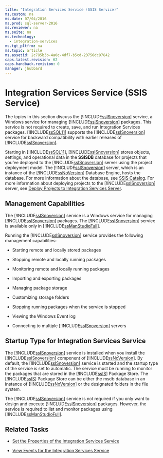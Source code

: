 ```yaml
---
title: "Integration Services Service (SSIS Service)"
ms.custom: na
ms.date: 07/04/2016
ms.prod: sql-server-2016
ms.reviewer: na
ms.suite: na
ms.technology: 
  - integration-services
ms.tgt_pltfrm: na
ms.topic: article
ms.assetid: 2c785b3b-4a0c-4df7-b5cd-23756dc87842
caps.latest.revision: 62
caps.handback.revision: 0
manager: jhubbard
---
```

# Integration Services Service (SSIS Service)
The topics in this section discuss the [!INCLUDE[ssISnoversion](../../Topics/TopicNameContainA/tokens/ssISnoversion_md.md)] service, a Windows service for managing [!INCLUDE[ssISnoversion](../../Topics/TopicNameContainA/tokens/ssISnoversion_md.md)] packages. This service is not required to create, save, and run Integration Services packages. [!INCLUDE[ssSQL11](../../Topics/TopicNameContainA/tokens/ssSQL11_md.md)] supports the [!INCLUDE[ssISnoversion](../../Topics/TopicNameContainA/tokens/ssISnoversion_md.md)] service for backward compatibility with earlier releases of [!INCLUDE[ssISnoversion](../../Topics/TopicNameContainA/tokens/ssISnoversion_md.md)].  
  
 Starting in [!INCLUDE[ssSQL11](../../Topics/TopicNameContainA/tokens/ssSQL11_md.md)], [!INCLUDE[ssISnoversion](../../Topics/TopicNameContainA/tokens/ssISnoversion_md.md)] stores objects, settings, and operational data in the **SSISDB** database for projects that you’ve deployed to the [!INCLUDE[ssISnoversion](../../Topics/TopicNameContainA/tokens/ssISnoversion_md.md)] server using the project deployment model. The [!INCLUDE[ssISnoversion](../../Topics/TopicNameContainA/tokens/ssISnoversion_md.md)] server, which is an instance of the [!INCLUDE[ssNoVersion](../../Topics/TopicNameContainA/tokens/ssNoVersion_md.md)] Database Engine, hosts the database. For more information about the database, see [SSIS Catalog](../../Topics/TopicNameNotContainA/SSIS-Catalog.md). For more information about deploying projects to the [!INCLUDE[ssISnoversion](../../Topics/TopicNameContainA/tokens/ssISnoversion_md.md)] server, see [Deploy Projects to Integration Services Server](../../Topics/TopicNameNotContainA/Deploy-Projects-to-Integration-Services-Server.md).  
  
## Management Capabilities  
 The [!INCLUDE[ssISnoversion](../../Topics/TopicNameContainA/tokens/ssISnoversion_md.md)] service is a Windows service for managing [!INCLUDE[ssISnoversion](../../Topics/TopicNameContainA/tokens/ssISnoversion_md.md)] packages. The [!INCLUDE[ssISnoversion](../../Topics/TopicNameContainA/tokens/ssISnoversion_md.md)] service is available only in [!INCLUDE[ssManStudioFull](../../Topics/TopicNameContainA/tokens/ssManStudioFull_md.md)].  
  
 Running the [!INCLUDE[ssISnoversion](../../Topics/TopicNameContainA/tokens/ssISnoversion_md.md)] service provides the following management capabilities:  
  
-   Starting remote and locally stored packages  
  
-   Stopping remote and locally running packages  
  
-   Monitoring remote and locally running packages  
  
-   Importing and exporting packages  
  
-   Managing package storage  
  
-   Customizing storage folders  
  
-   Stopping running packages when the service is stopped  
  
-   Viewing the Windows Event log  
  
-   Connecting to multiple [!INCLUDE[ssISnoversion](../../Topics/TopicNameContainA/tokens/ssISnoversion_md.md)] servers  
  
## Startup Type for Integration Services Service  
 The [!INCLUDE[ssISnoversion](../../Topics/TopicNameContainA/tokens/ssISnoversion_md.md)] service is installed when you install the [!INCLUDE[ssISnoversion](../../Topics/TopicNameContainA/tokens/ssISnoversion_md.md)] component of [!INCLUDE[ssNoVersion](../../Topics/TopicNameContainA/tokens/ssNoVersion_md.md)]. By default, the [!INCLUDE[ssISnoversion](../../Topics/TopicNameContainA/tokens/ssISnoversion_md.md)] service is started and the startup type of the service is set to automatic. The service must be running to monitor the packages that are stored in the [!INCLUDE[ssIS](../../Topics/TopicNameContainA/tokens/ssIS_md.md)] Package Store. The [!INCLUDE[ssIS](../../Topics/TopicNameContainA/tokens/ssIS_md.md)] Package Store can be either the msdb database in an instance of [!INCLUDE[ssNoVersion](../../Topics/TopicNameContainA/tokens/ssNoVersion_md.md)] or the designated folders in the file system.  
  
 The [!INCLUDE[ssISnoversion](../../Topics/TopicNameContainA/tokens/ssISnoversion_md.md)] service is not required if you only want to design and execute [!INCLUDE[ssISnoversion](../../Topics/TopicNameContainA/tokens/ssISnoversion_md.md)] packages. However, the service is required to list and monitor packages using [!INCLUDE[ssManStudioFull](../../Topics/TopicNameContainA/tokens/ssManStudioFull_md.md)].  
  
## Related Tasks  
  
-   [Set the Properties of the Integration Services Service](../../Topics/TopicNameNotContainA/Set-the-Properties-of-the-Integration-Services-Service.md)  
  
-   [View Events for the Integration Services Service](../../Topics/TopicNameNotContainA/View-Events-for-the-Integration-Services-Service.md)